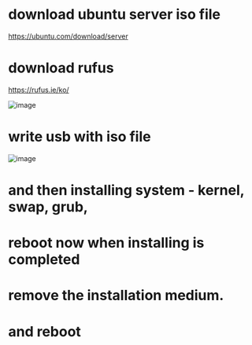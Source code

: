 # download ubuntu server iso file

  https://ubuntu.com/download/server



# download rufus 

  https://rufus.ie/ko/


![image](https://github.com/sangbinlee/install-ubuntu/assets/4024414/0637332c-107d-43f7-9eb3-d374c447ef1b)







# write usb with iso file
![image](https://github.com/sangbinlee/install-ubuntu/assets/4024414/079ac97d-bd44-4bff-afbd-0919b713b953)


# and then installing system - kernel, swap, grub, 

# reboot now when installing is completed

# remove the installation medium.

# and reboot

